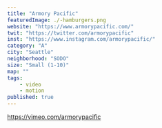 ```yaml
---
title: "Armory Pacific"
featuredImage: ./-hamburgers.png
website: "https://www.armorypacific.com/"
twit: "https://twitter.com/armorypacific"
inst: "https://www.instagram.com/armorypacific/"
category: "A"
city: "Seattle"
neighborhood: "SODO"
size: "Small (1-10)"
map: ""
tags:
    - video
    - motion
published: true
---
```


https://vimeo.com/armorypacific

